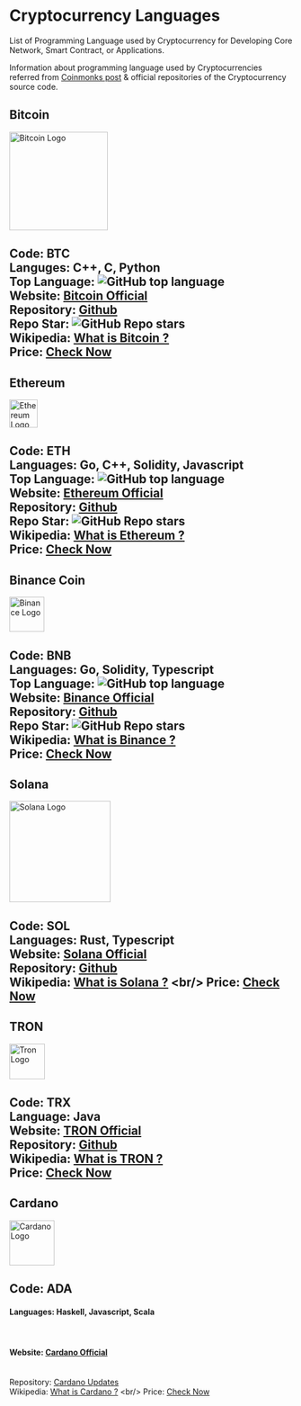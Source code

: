 # Cryptocurrency Languages
List of Programming Language used by Cryptocurrency for Developing Core Network, Smart Contract, or Applications.

Information about programming language used by Cryptocurrencies referred from [Coinmonks post](https://medium.com/coinmonks/list-of-programming-languages-and-frameworks-used-in-41-crypto-projects-2b7223099c57) & official repositories of the Cryptocurrency source code.

## Bitcoin
<p>
  <img src="https://bitcoin.org/img/icons/logotop.svg?1641218872" width="175" title="Bitcoin Logo" alt="Bitcoin Logo">
</p>

Code: BTC
<br/> Languges: C++, C, Python
<br/> Top Language: ![GitHub top language](https://img.shields.io/github/languages/top/bitcoin/bitcoin?style=social)
<br/> Website: [Bitcoin Official](https://bitcoin.org/)
<br/> Repository: [Github](https://github.com/bitcoin)
<br/> Repo Star: ![GitHub Repo stars](https://img.shields.io/github/stars/bitcoin/bitcoin?style=social)
<br/> Wikipedia: [What is Bitcoin ?](https://en.wikipedia.org/wiki/Bitcoin)
<br/> Price: [Check Now](https://coinmarketcap.com/currencies/bitcoin/)
---
## Ethereum
<p>
  <img src="https://ethereum.org/static/a110735dade3f354a46fc2446cd52476/f3a29/eth-home-icon.webp" width="50" title="Ethereum Logo" alt="Ethereum Logo">
</p>

Code: ETH
<br/> Languages: Go, C++, Solidity, Javascript
<br/> Top Language: ![GitHub top language](https://img.shields.io/github/languages/top/ethereum/go-ethereum?style=social)
<br/> Website: [Ethereum Official](https://ethereum.org/en/)
<br/> Repository: [Github](https://github.com/ethereum)
<br/> Repo Star: ![GitHub Repo stars](https://img.shields.io/github/stars/ethereum/go-ethereum?style=social)
<br/> Wikipedia:  [What is Ethereum ?](https://en.wikipedia.org/wiki/Ethereum)
<br/> Price: [Check Now](https://coinmarketcap.com/currencies/ethereum/)
---
## Binance Coin
<p>
  <img src="https://s2.coinmarketcap.com/static/img/coins/64x64/1839.png" width="62" title="Binance Logo" alt="Binance Logo">
</p>

Code: BNB
<br/> Languages: Go, Solidity, Typescript
<br/> Top Language: ![GitHub top language](https://img.shields.io/github/languages/top/binance-chain/bsc?style=social)
<br/> Website: [Binance Official](https://www.binance.org/en)
<br/> Repository: [Github](https://github.com/binance-chain)
<br/> Repo Star: ![GitHub Repo stars](https://img.shields.io/github/stars/binance-chain/bsc?style=social)
<br/> Wikipedia:  [What is Binance ?](https://en.wikipedia.org/wiki/Binance)
<br/> Price: [Check Now](https://coinmarketcap.com/currencies/bnb/)
---
## Solana
<p>
  <img src="https://solana.com/_next/image?url=%2F_next%2Fstatic%2Fmedia%2Fdark-horizontal.c3a5eb36.svg&w=384&q=75" width="180" title="Solana Logo" alt="Solana Logo">
</p>

Code: SOL
<br/> Languages: Rust, Typescript
<br/> Website: [Solana Official](https://solana.com/)
<br/> Repository: [Github](https://github.com/solana-labs)
<br/> Wikipedia:  [What is Solana ?](https://en.wikipedia.org/wiki/Solana_(blockchain_platform))
<br/> Price: [Check Now](https://coinmarketcap.com/currencies/solana/)
---
## TRON
<p>
  <img src="https://s2.coinmarketcap.com/static/img/coins/64x64/1958.png" width="63" title="Tron Logo" alt="Tron Logo">
</p>

Code: TRX
<br/> Language: Java
<br/> Website: [TRON Official](https://tron.network/)
<br/> Repository: [Github](https://github.com/tronprotocol/java-tron)
<br/> Wikipedia:  [What is TRON ?](https://en.wikipedia.org/wiki/Tron_(cryptocurrency))
<br/> Price: [Check Now](https://coinmarketcap.com/currencies/tron/)
---
## Cardano
<p>
  <img src="https://s2.coinmarketcap.com/static/img/coins/64x64/2010.png" width="80" title="Cardano Logo" alt="Cardano Logo">
</p>

Code: ADA
<br/> <h4> Languages: Haskell, Javascript, Scala </h4>
<br/> <h4> Website: [Cardano Official](https://cardano.org/) </h4>
<br/> Repository: [Cardano Updates](https://cardanoupdates.com/)
<br/>  Wikipedia:  [What is Cardano ?](https://en.wikipedia.org/wiki/Cardano_(blockchain_platform))
<br/> Price: [Check Now](https://coinmarketcap.com/currencies/cardano/)
---